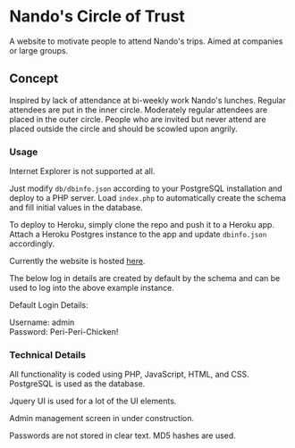 # Nando's Circle of Trust

A website to motivate people to attend Nando's trips. Aimed at companies or large groups.

## Concept

Inspired by lack of attendance at bi-weekly work Nando's lunches. Regular attendees are put in the inner circle. Moderately regular attendees are placed in the outer circle. People who are invited but never attend are placed outside the circle and should be scowled upon angrily.

### Usage

Internet Explorer is not supported at all.

Just modify `db/dbinfo.json` according to your PostgreSQL installation and deploy to a PHP server. Load `index.php` to automatically create the schema and fill initial values in the database.

To deploy to Heroku, simply clone the repo and push it to a Heroku app. Attach a Heroku Postgres instance to the app and update `dbinfo.json` accordingly.

Currently the website is hosted [here](http://circle-of-trust.herokuapp.com/ "Nando's Circle of Trust"). 

The below log in details are created by default by the schema and can be used to log into the above example instance.

Default Login Details:

Username: admin    
Password: Peri-Peri-Chicken!

### Technical Details

All functionality is coded using PHP, JavaScript, HTML, and CSS. PostgreSQL is used as the database.

Jquery UI is used for a lot of the UI elements.

Admin management screen in under construction.

Passwords are not stored in clear text. MD5 hashes are used.


